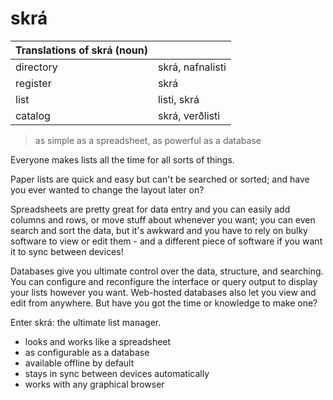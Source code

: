 # skrá

| Translations of skrá (noun) |  |
| -------------------------------| -- |
| directory | skrá, nafnalisti |
| register | skrá |
| list | listi, skrá |
| catalog | skrá, verðlisti |

> as simple as a spreadsheet, as powerful as a database

Everyone makes lists all the time for all sorts of things.

Paper lists are quick and easy but can't be searched or sorted; and have you ever wanted to change the layout later on?

Spreadsheets are pretty great for data entry and you can easily add columns and rows, or move stuff about whenever you want; you can even search and sort the data, but it's awkward and you have to rely on bulky software to view or edit them - and a different piece of software if you want it to sync between devices!

Databases give you ultimate control over the data, structure, and searching. You can configure and reconfigure the interface or query output to display your lists however you want. Web-hosted databases also let you view and edit from anywhere. But have you got the time or knowledge to make one?

Enter skrá: the ultimate list manager. 

 * looks and works like a spreadsheet
 * as configurable as a database
 * available offline by default
 * stays in sync between devices automatically
 * works with any graphical browser
